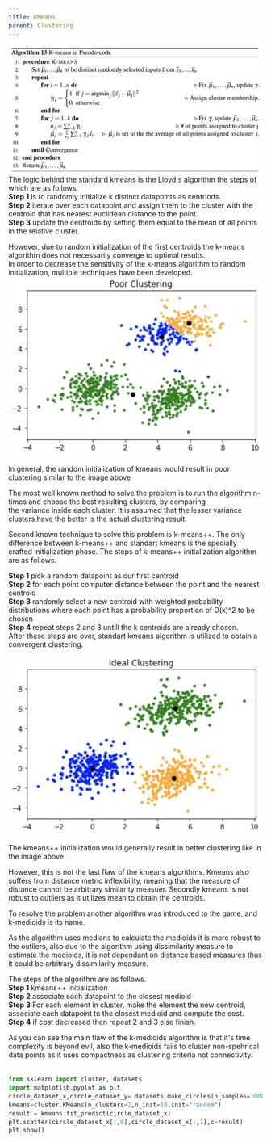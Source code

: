 ```yaml
---
title: KMeans
parent: Clustering
---
```


<script src="https://polyfill.io/v3/polyfill.min.js?features=es6"></script>
<script type="text/javascript" id="MathJax-script" async
  src="https://cdn.jsdelivr.net/npm/mathjax@3/es5/tex-chtml.js">
</script>


<body>
<img src="images/kmeans.png">
The logic behind the standard kmeans is the Lloyd's algorithm the steps of which are as follows.<br>
<b>Step 1</b> is to randomly initialize k distinct datapoints as centriods.<br>
<b>Step 2</b> iterate over each datapoint and assign them to the cluster with the centroid that has nearest euclidean distance to the point.<br>
<b>Step 3</b> update the centroids by setting them equal to the mean of all points in the relative cluster.<br>

However, due to random initialization of the first centroids the k-means algorithm does not necessarily converge to optimal results.<br>
In order to decrease the sensitivity of the k-means algorithm to random initialization, multiple techniques have been developed.<br>
<img src="images/poor_init.png">

In general, the random initialization of kmeans would result in poor clustering similar to the image above <br>

The most well known method to solve the problem is to run the algorithm n-times and choose the best resulting clusters, by comparing <br>the variance inside each cluster. It is assumed that the lesser variance clusters have the better is the actual clustering result.<br>

Second known technique to solve this problem is k-means++. The only difference between k-means++ and standart kmeans is the specially <br>crafted initialization phase. The steps of k-means++ initialization algorithm are as follows.<br>

<b>Step 1</b> pick a random datapoint as our first centroid<br>
<b>Step 2</b> for each point computer distance between the point and the nearest centroid<br>
<b>Step 3</b> randomly select a new centroid with weighted probability distributions where each point has a probability proportion of D(x)^2 to be chosen<br>
<b>Step 4</b> repeat steps 2 and 3 untill the k centroids are already chosen.<br>
After these steps are over, standart kmeans algorithm is utilized to obtain a convergent clustering.<br>

<img src="images/good_init.png">

The kmeans++ initialization would generally result in better clustering like in the image above.<br>

However, this is not the last flaw of the kmeans algorithms. Kmeans also suffers from distance metric inflexibility, meaning that the measure of distance cannot be arbitrary similarity measuer. Secondly kmeans is not robust to outliers as it utilizes mean to obtain the centroids.<br>

To resolve the problem another algorithm was introduced to the game, and k-medioids is its name.<br>

As the algorithm uses medians to calculate the medioids it is more robust to the outliers, also due to the algorithm using dissimilarity measure to estimate the medioids, it is not dependant on distance based measures thus it could be arbitrary dissimilarity measure.<br>

The steps of the algorithm are as follows.<br>
<b>Step 1</b> kmeans++ initialization<br>
<b>Step 2</b> associate each datapoint to the closest medioid<br>
<b>Step 3</b> For each element in cluster, make the element the new centroid, associate each datapoint to the closest medioid and compute the cost.<br>
<b>Step 4</b> if cost decreased then repeat 2 and 3 else finish.<br>

As you can see the main flaw of the k-medioids algorithm is that it's time complexity is beyond evil, also the k-medioids fails to cluster non-spehrical data points as it uses compactness as clustering criteria not connectivity.<br>

```python

from sklearn import cluster, datasets
import matplotlib.pyplot as plt
circle_dataset_x,circle_dataset_y= datasets.make_circles(n_samples=1000,random_state=42,factor=0.6,noise=0.03)
kmeans=cluster.KMeans(n_clusters=2,n_init=10,init="random")
result = kmeans.fit_predict(circle_dataset_x)
plt.scatter(circle_dataset_x[:,0],circle_dataset_x[:,1],c=result)
plt.show()
```
</body>
